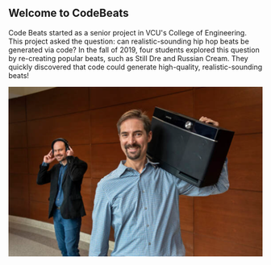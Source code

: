## Welcome to CodeBeats 

Code Beats started as a senior project in VCU's College of Engineering. This project asked the question: can realistic-sounding hip hop beats be generated via code? In the fall of 2019, four students explored this question by re-creating popular beats, such as Still Dre and Russian Cream. They quickly discovered that code could generate high-quality, realistic-sounding beats! 

<img src="Screen Shot 2021-10-27 at 1.18.56 PM.png" alt="hi" class="inline"/>
